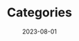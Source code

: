---
title: "Categories"
author_profile: true
layout: categories
collection: categories
permalink: /categories/
entries_layout: grid  # Usa grid para una cuadrícula de proyectos
classes: wide
header:
   teaser: /assets/images/teaser.jpg
sidebar:
  title: "Categories"
  nav: "projects-sidebar"
toc: true
toc_label: "Table of Contents"
toc_icon: "fas fa-list"
toc_sticky: true
toc_skin: "blue"
date: 2023-08-01
---